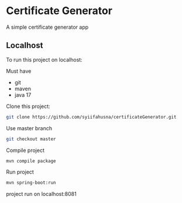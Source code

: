 
# Certificate Generator

A simple certificate generator app


## Localhost

To run this project on localhost:

Must have
- git
- maven
- java 17

Clone this project:

```bash
git clone https://github.com/syiifahusna/certificateGenerator.git
```

Use master branch 
```bash
git checkout master
```

Compile project
```bash
mvn compile package
```

Run project
```bash
mvn spring-boot:run
```

project run on localhost:8081

